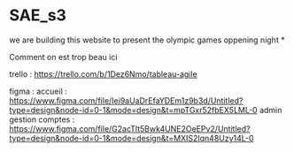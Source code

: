 # SAE_s3
we are building this website to present the olympic games oppening night
*

Comment on est trop beau ici

trello :
https://trello.com/b/1Dez6Nmo/tableau-agile

figma : 
  accueil : https://www.figma.com/file/Iei9aUaDrEfaYDEm1z9b3d/Untitled?type=design&node-id=0-1&mode=design&t=mpTGxr52fbEX5LML-0
  admin gestion comptes : https://www.figma.com/file/G2acTlt5Bwk4UNE2OeEPv2/Untitled?type=design&node-id=0-1&mode=design&t=MXIS2Iqn48Uzy14L-0
